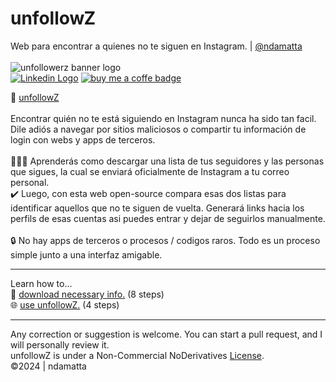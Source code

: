 # unfollowZ<br> 
Web para encontrar a quienes no te siguen en Instagram. | <a href="https://www.github.com/ndamatta">@ndamatta</a><br>
<br>
<picture><img src="https://github.com/ndamatta/unfollowz/assets/105658793/ff980da6-a554-445f-acf9-0b86c7bb7217" alt="unfollowerz banner logo"></picture><br>
<a href="https://www.linkedin.com/in/natanael-damatta/" target="_blank"><img src="https://img.shields.io/badge/LinkedIn-0077B5?style=for-the-badge&logo=linkedin&logoColor=white" alt="Linkedin Logo"></a> <a href="https://www.buymeacoffee.com/ndamatta"><img src="https://img.shields.io/badge/Buy%20Me%20a%20Coffee-ffdd00?style=for-the-badge&logo=buy-me-a-coffee&logoColor=black" alt="buy me a coffe badge"></a>

🔗 <a href="https://ndamatta.github.io/unfollowz/">unfollowZ</a><br>
<br>
Encontrar quién no te está siguiendo en Instagram nunca ha sido tan facil.<br>
Dile adiós a navegar por sitios maliciosos o compartir tu información de login con webs y apps de terceros.<br>
<br>
👨🏻‍🏫 Aprenderás como descargar una lista de tus seguidores y las personas que sigues, la cual se enviará oficialmente de Instagram a tu correo personal.<br>
✔️ Luego, con esta web open-source compara esas dos listas para identificar aquellos que no te siguen de vuelta. Generará links hacia los perfils de esas cuentas asi puedes entrar y dejar de seguirlos manualmente.<br>
<br>
🔒 No hay apps de terceros o procesos / codigos raros. Todo es un proceso simple junto a una interfaz amigable.
___
Learn how to...<br>
📂 <a href="https://github.com/ndamatta/unfollowz/blob/main/howToDownloadInfo.md">download necessary info.</a> (8 steps)<br>
🌐 <a href="https://github.com/ndamatta/unfollowz/blob/main/howToUseWebsite.md">use unfollowZ.</a> (4 steps)<br>
___
Any correction or suggestion is welcome. You can start a pull request, and I will personally review it.<br>
unfollowZ is under a Non-Commercial NoDerivatives <a href="https://github.com/ndamatta/unfollowz/blob/main/LICENSE">License</a>.<br>
©2024 | ndamatta
